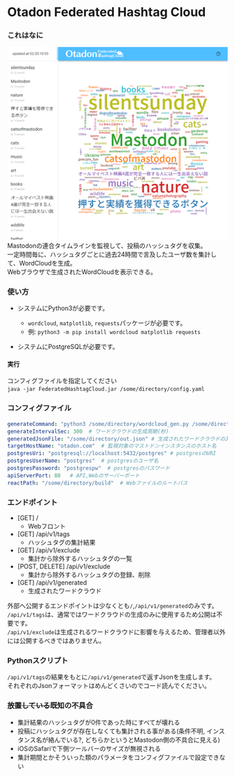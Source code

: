 # Otadon Federated Hashtag Cloud

### これはなに
![Webフロントの表示例](web-preview.png)
Mastodonの連合タイムラインを監視して、投稿のハッシュタグを収集。  
一定時間毎に、ハッシュタグごとに過去24時間で言及したユーザ数を集計して、WordCloudを生成。  
Webブラウザで生成されたWordCloudを表示できる。  

### 使い方
- システムにPython3が必要です。
  - `wordcloud`, `matplotlib`, `requests`パッケージが必要です。  
  - 例: `python3 -m pip install wordcloud matplotlib requests`

- システムにPostgreSQLが必要です。

#### 実行  
コンフィグファイルを指定してください  
`java -jar FederatedHashtagCloud.jar /some/directory/config.yaml`

### コンフィグファイル
```yaml
generateCommand: "python3 /some/directory/wordcloud_gen.py /some/directory/NotoSansJP-Medium.otf http://localhost:8080 /some/directory/out.json"  # ワードクラウドを生成のコマンド
generateIntervalSec: 300  # ワードクラウドの生成周期(秒)
generatedJsonFile: "/some/directory/out.json" # 生成されたワードクラウドのJsonファイル
targetHostName: "otadon.com"  # 監視対象のマストドンインスタンスのホスト名
postgresUri: "postgresql://localhost:5432/postgres" # postgresのURI
postgresUserName: "postgres"  # postgresのユーザ名
postgresPassword: "postgrespw"  # postgresのパスワード
apiServerPort: 80   # API,Webのサーバーポート
reactPath: "/some/directory/build"  # Webファイルのルートパス
```

### エンドポイント  
- [GET] /
  - Webフロント
- [GET] /api/v1/tags
  - ハッシュタグの集計結果
- [GET] /api/v1/exclude
  - 集計から除外するハッシュタグの一覧
- [POST, DELETE] /api/v1/exclude
  - 集計から除外するハッシュタグの登録、削除
- [GET] /api/v1/generated
  - 生成されたワードクラウド

外部へ公開するエンドポイントは少なくとも`/`,`/api/v1/generated`のみです。  
`/api/v1/tags`は、通常ではワードクラウドの生成のみに使用するため公開は不要です。  
`/api/v1/exclude`は生成されるワードクラウドに影響を与えるため、管理者以外には公開するべきではありません。

### Pythonスクリプト
`/api/v1/tags`の結果をもとに`/api/v1/generated`で返すJsonを生成します。  
それぞれのJsonフォーマットはめんどくさいのでコード読んでください。

### ~~放置している~~既知の不具合
- 集計結果のハッシュタグが0件であった時にすべてが壊れる
- 投稿にハッシュタグが存在しなくても集計される事がある(条件不明, インスタンス名が絡んでいる?, どちらかというとMastodon側の不具合に見える)
- iOSのSafariで下側ツールバーのサイズが無視される
- 集計期間とかそういった類のパラメータをコンフィグファイルで設定できない
